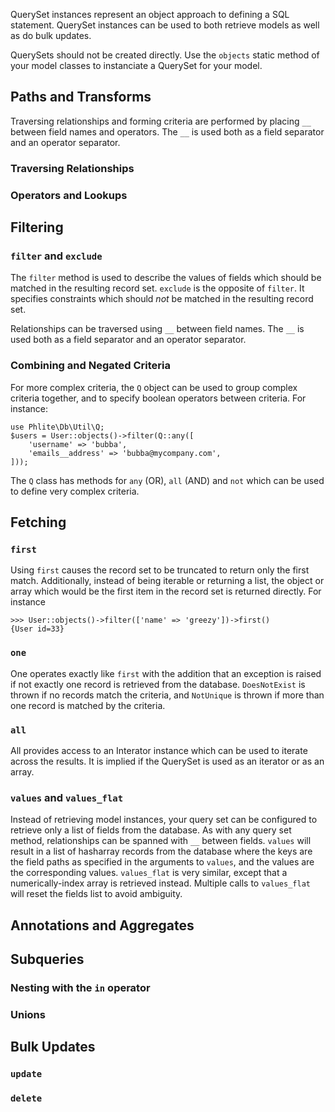 QuerySet instances represent an object approach to defining a SQL
statement. QuerySet instances can be used to both retrieve models as well
as do bulk updates.

QuerySets should not be created directly. Use the `objects` static method
of your model classes to instanciate a QuerySet for your model.

## Paths and Transforms

Traversing relationships and forming criteria are performed by placing `__` between field names and operators. The `__` is used both as a field separator and an operator separator.

### Traversing Relationships

### Operators and Lookups

## Filtering

### `filter` and `exclude`

The `filter` method is used to describe the values of fields which should
be matched in the resulting record set. `exclude` is the opposite of
`filter`. It specifies constraints which should *not* be matched in the
resulting record set.

Relationships can be traversed using `__` between field names. The `__` is used both as a field separator and an operator separator.

### Combining and Negated Criteria

For more complex criteria, the `Q` object can be used to group complex
criteria together, and to specify boolean operators between criteria. For instance:

	use Phlite\Db\Util\Q;
	$users = User::objects()->filter(Q::any([
		'username' => 'bubba',
		'emails__address' => 'bubba@mycompany.com',
	]));

The `Q` class has methods for `any` (OR), `all` (AND) and `not` which can
be used to define very complex criteria.

## Fetching

### `first`

Using `first` causes the record set to be truncated to return only the first
match. Additionally, instead of being iterable or returning a list, the object
or array which would be the first item in the record set is returned directly.
For instance

	>>> User::objects()->filter(['name' => 'greezy'])->first()
	{User id=33}

### `one`

One operates exactly like `first` with the addition that an exception is
raised if not exactly one record is retrieved from the database.
`DoesNotExist` is thrown if no records match the criteria, and `NotUnique`
is thrown if more than one record is matched by the criteria.

### `all`

All provides access to an Interator instance which can be used to iterate
across the results. It is implied if the QuerySet is used as an iterator or as an array.

### `values` and `values_flat`

Instead of retrieving model instances, your query set can be configured to
retrieve only a list of fields from the database. As with any query set
method, relationships can be spanned with `__` between fields. `values`
will result in a list of hasharray records from the database where the keys
are the field paths as specified in the arguments to `values`, and the
values are the corresponding values. `values_flat` is very similar, except
that a numerically-index array is retrieved instead. Multiple calls to
`values_flat` will reset the fields list to avoid ambiguity.

## Annotations and Aggregates

## Subqueries

### Nesting with the `in` operator
### Unions

## Bulk Updates

### `update`

### `delete`